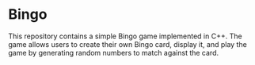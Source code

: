 # Bingo
This repository contains a simple Bingo game implemented in C++. The game allows users to create their own Bingo card, display it, and play the game by generating random numbers to match against the card.
